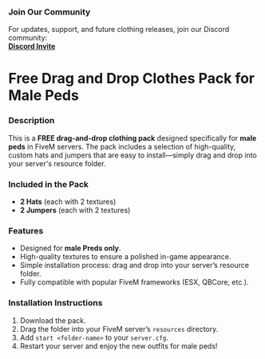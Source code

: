 ### **Join Our Community**  
For updates, support, and future clothing releases, join our Discord community:  
**[Discord Invite](https://discord.gg/D36ZXnKr2H)**

# Free Drag and Drop Clothes Pack for Male Peds

### **Description**  
This is a **FREE drag-and-drop clothing pack** designed specifically for **male peds** in FiveM servers. The pack includes a selection of high-quality, custom hats and jumpers that are easy to install—simply drag and drop into your server's resource folder.

### **Included in the Pack**  
- **2 Hats** (each with 2 textures)
- **2 Jumpers** (each with 2 textures)

### **Features**  
- Designed for **male Preds only**.
- High-quality textures to ensure a polished in-game appearance.
- Simple installation process: drag and drop into your server’s resource folder.
- Fully compatible with popular FiveM frameworks (ESX, QBCore, etc.).

### **Installation Instructions**  
1. Download the pack.
2. Drag the folder into your FiveM server’s `resources` directory.
3. Add `start <folder-name>` to your `server.cfg`.
4. Restart your server and enjoy the new outfits for male peds!


